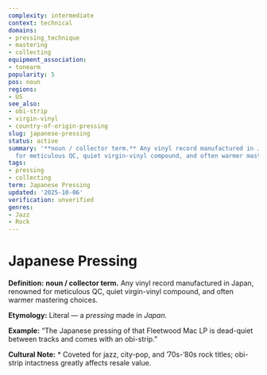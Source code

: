 ```yaml
---
complexity: intermediate
context: technical
domains:
- pressing_technique
- mastering
- collecting
equipment_association:
- tonearm
popularity: 5
pos: noun
regions:
- US
see_also:
- obi-strip
- virgin-vinyl
- country-of-origin-pressing
slug: japanese-pressing
status: active
summary: '**noun / collector term.** Any vinyl record manufactured in Japan, renowned
  for meticulous QC, quiet virgin-vinyl compound, and often warmer mastering choices.'
tags:
- pressing
- collecting
term: Japanese Pressing
updated: '2025-10-06'
verification: unverified
genres:
- Jazz
- Rock
---
```


# Japanese Pressing

**Definition:** **noun / collector term.** Any vinyl record manufactured in Japan, renowned for meticulous QC, quiet virgin-vinyl compound, and often warmer mastering choices.

**Etymology:** Literal — a *pressing* made in *Japan.*

**Example:** “The Japanese pressing of that Fleetwood Mac LP is dead-quiet between tracks and comes with an obi-strip.”

**Cultural Note:** * Coveted for jazz, city-pop, and ’70s-’80s rock titles; obi-strip intactness greatly affects resale value.

